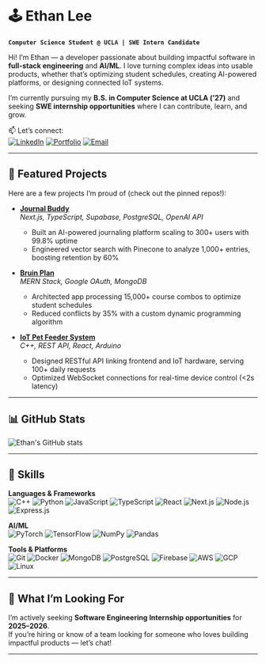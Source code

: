 # 🕹️ Ethan Lee  

**`Computer Science Student @ UCLA | SWE Intern Candidate`**  

Hi! I’m Ethan — a developer passionate about building impactful software in **full-stack engineering** and **AI/ML**. I love turning complex ideas into usable products, whether that’s optimizing student schedules, creating AI-powered platforms, or designing connected IoT systems.  

I’m currently pursuing my **B.S. in Computer Science at UCLA (’27)** and seeking **SWE internship opportunities** where I can contribute, learn, and grow.  

📫 Let’s connect:  
[![LinkedIn](https://img.shields.io/badge/LinkedIn-0077B5?style=for-the-badge&logo=linkedin&logoColor=white)](https://linkedin.com/in/ethan-p-lee) 
[![Portfolio](https://img.shields.io/badge/Portfolio-000000?style=for-the-badge&logo=vercel&logoColor=white)](https://ethan-p-lee.vercel.app) 
[![Email](https://img.shields.io/badge/Email-ethanplee24%40gmail.com-red?style=for-the-badge&logo=gmail&logoColor=white)](mailto:ethanplee24@gmail.com)

---

## 🚀 Featured Projects  

Here are a few projects I’m proud of (check out the pinned repos!):  

- **[Journal Buddy](https://github.com/ethanplee24/journal-buddy)**  
  *Next.js, TypeScript, Supabase, PostgreSQL, OpenAI API*  
  - Built an AI-powered journaling platform scaling to 300+ users with 99.8% uptime  
  - Engineered vector search with Pinecone to analyze 1,000+ entries, boosting retention by 60%  

- **[Bruin Plan](https://github.com/ethanplee24/bruin-plan)**  
  *MERN Stack, Google OAuth, MongoDB*  
  - Architected app processing 15,000+ course combos to optimize student schedules  
  - Reduced conflicts by 35% with a custom dynamic programming algorithm  

- **[IoT Pet Feeder System](https://github.com/ethanplee24/iot-pet-feeder)**  
  *C++, REST API, React, Arduino*  
  - Designed RESTful API linking frontend and IoT hardware, serving 100+ daily requests  
  - Optimized WebSocket connections for real-time device control (<2s latency)  

---

## 📊 GitHub Stats  

![Ethan's GitHub stats](https://github-readme-stats.vercel.app/api?username=EthanLee101&show_icons=true&theme=gruvbox)  

---

## 🧰 Skills  

**Languages & Frameworks**  
![C++](https://img.shields.io/badge/C++-00599C?style=for-the-badge&logo=cplusplus&logoColor=white) 
![Python](https://img.shields.io/badge/Python-3776AB?style=for-the-badge&logo=python&logoColor=white) 
![JavaScript](https://img.shields.io/badge/JavaScript-F7DF1E?style=for-the-badge&logo=javascript&logoColor=black) 
![TypeScript](https://img.shields.io/badge/TypeScript-3178C6?style=for-the-badge&logo=typescript&logoColor=white) 
![React](https://img.shields.io/badge/React-20232A?style=for-the-badge&logo=react&logoColor=61DAFB) 
![Next.js](https://img.shields.io/badge/Next.js-000000?style=for-the-badge&logo=nextdotjs&logoColor=white) 
![Node.js](https://img.shields.io/badge/Node.js-339933?style=for-the-badge&logo=nodedotjs&logoColor=white) 
![Express.js](https://img.shields.io/badge/Express.js-000000?style=for-the-badge&logo=express&logoColor=white)  

**AI/ML**  
![PyTorch](https://img.shields.io/badge/PyTorch-EE4C2C?style=for-the-badge&logo=pytorch&logoColor=white) 
![TensorFlow](https://img.shields.io/badge/TensorFlow-FF6F00?style=for-the-badge&logo=tensorflow&logoColor=white) 
![NumPy](https://img.shields.io/badge/NumPy-013243?style=for-the-badge&logo=numpy&logoColor=white) 
![Pandas](https://img.shields.io/badge/Pandas-150458?style=for-the-badge&logo=pandas&logoColor=white)  

**Tools & Platforms**  
![Git](https://img.shields.io/badge/Git-F05032?style=for-the-badge&logo=git&logoColor=white) 
![Docker](https://img.shields.io/badge/Docker-2496ED?style=for-the-badge&logo=docker&logoColor=white) 
![MongoDB](https://img.shields.io/badge/MongoDB-47A248?style=for-the-badge&logo=mongodb&logoColor=white) 
![PostgreSQL](https://img.shields.io/badge/PostgreSQL-336791?style=for-the-badge&logo=postgresql&logoColor=white) 
![Firebase](https://img.shields.io/badge/Firebase-FFCA28?style=for-the-badge&logo=firebase&logoColor=black) 
![AWS](https://img.shields.io/badge/AWS-232F3E?style=for-the-badge&logo=amazon-aws&logoColor=white) 
![GCP](https://img.shields.io/badge/GCP-4285F4?style=for-the-badge&logo=google-cloud&logoColor=white) 
![Linux](https://img.shields.io/badge/Linux-FCC624?style=for-the-badge&logo=linux&logoColor=black)  


---

## 🎯 What I’m Looking For  

I’m actively seeking **Software Engineering Internship opportunities** for **2025–2026**.  
If you’re hiring or know of a team looking for someone who loves building impactful products — let’s chat!  

---

